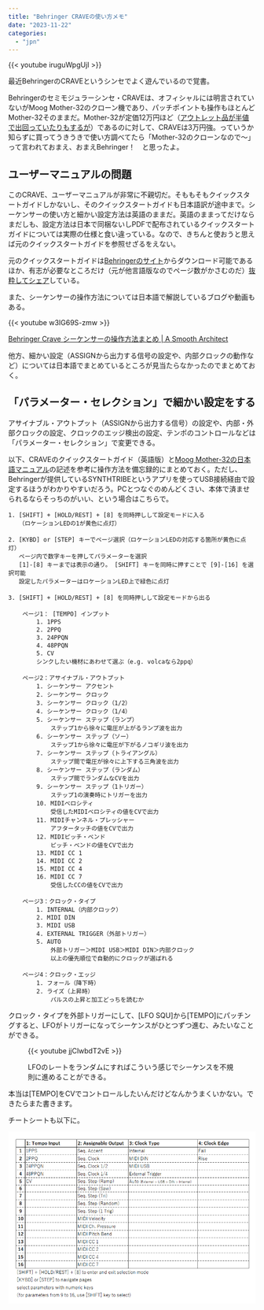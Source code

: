 ```yaml
---
title: "Behringer CRAVEの使い方メモ"
date: "2023-11-22"
categories: 
  - "jpn"
---
```


{{< youtube iruguWpgUjI >}}

最近BehringerのCRAVEというシンセでよく遊んでいるので覚書。

Behringerのセミモジュラーシンセ・CRAVEは、オフィシャルには明言されていないがMoog Mother-32のクローン機であり、パッチポイントも操作もほとんどMother-32そのままだ。Mother-32が定価12万円ほど（[アウトレット品が半値で出回っていたりもするが](https://amzn.to/3SFGPxw)）であるのに対して、CRAVEは3万円強。っていうか知らずに買ってうきうきで使い方調べてたら「Mother-32のクローンなので～」って言われておまえ、おまえBehringer！　と思ったよ。

## ユーザーマニュアルの問題

このCRAVE、ユーザーマニュアルが非常に不親切だ。そももそもクイックスタートガイドしかないし、そのクイックスタートガイドも日本語訳が途中まで。シーケンサーの使い方と細かい設定方法は英語のままだ。英語のままってだけならまだしも、設定方法は日本で同梱ないしPDFで配布されているクイックスタートガイドについては実際の仕様と食い違っている。なので、きちんと使おうと思えば元のクイックスタートガイドを参照せざるをえない。

元のクイックスタートガイドは[Behringerのサイト](https://www.behringer.com/downloads.html)からダウンロード可能であるほか、有志が必要なところだけ（元が他言語版なのでページ数がかさむのだ）[抜粋してシェア](https://modwiggler.com/forum/viewtopic.php?t=264970)している。

また、シーケンサーの操作方法については日本語で解説しているブログや動画もある。

{{< youtube w3IG69S-zmw >}}

[Behringer Crave シーケンサーの操作方法まとめ | A Smooth Architect](https://www.asmootharchitect.com/posts/38190170/)

他方、細かい設定（ASSIGNから出力する信号の設定や、内部クロックの動作など）については日本語でまとめているところが見当たらなかったのでまとめておく。

## 「パラメーター・セレクション」で細かい設定をする

アサイナブル・アウトプット（ASSIGNから出力する信号）の設定や、内部・外部クロックの設定、クロックのエッジ検出の設定、テンポのコントロールなどは「パラメーター・セレクション」で変更できる。

以下、CRAVEのクイックスタートガイド（英語版）と[Moog Mother-32の日本語マニュアル](https://www.korg-kid.com/moog/product-details/mother-32/)の記述を参考に操作方法を備忘録的にまとめておく。ただし、Behringerが提供しているSYNTHTRIBEというアプリを使ってUSB接続経由で設定するほうがわかりやすいだろう。PCとつなぐのめんどくさい、本体で済ませられるならそっちのがいい、という場合はこちらで。

```
1. [SHIFT] + [HOLD/REST] + [8] を同時押しして設定モードに入る
   （ロケーションLEDの1が黄色に点灯）

2. [KYBD] or [STEP] キーでページ選択（ロケーションLEDの対応する箇所が黄色に点灯）
   ページ内で数字キーを押してパラメーターを選択
   [1]-[8] キーまでは表示の通り。 [SHIFT] キーを同時に押すことで [9]-[16] を選択可能
   設定したパラメーターはロケーションLED上で緑色に点灯

3. [SHIFT] + [HOLD/REST] + [8] を同時押しして設定モードから出る

	ページ1： [TEMPO] インプット
		1. 1PPS
		2. 2PPQ
		3. 24PPQN
		4. 48PPQN
		5. CV
		シンクしたい機材にあわせて選ぶ（e.g. volcaなら2ppq）

	ページ2：アサイナブル・アウトプット
		1. シーケンサー アクセント
		2. シーケンサー クロック
		3. シーケンサー クロック（1/2）
		4. シーケンサー クロック（1/4）
		5. シーケンサー ステップ（ランプ）
			ステップ1から徐々に電圧が上がるランプ波を出力
		6. シーケンサー ステップ（ソー）
			ステップ1から徐々に電圧が下がるノコギリ波を出力
		7. シーケンサー ステップ（トライアングル）
			ステップ間で電圧が徐々に上下する三角波を出力
		8. シーケンサー ステップ（ランダム）
			ステップ間でランダムなCVを出力
		9. シーケンサー ステップ（1トリガー）
			ステップ1の演奏時にトリガーを出力
		10. MIDIべロシティ
			受信したMIDIベロシティの値をCVで出力
		11. MIDIチャンネル・プレッシャー
			アフタータッチの値をCVで出力
		12. MIDIピッチ・ベンド
			ピッチ・ベンドの値をCVで出力
		13. MIDI CC 1
		14. MIDI CC 2
		15. MIDI CC 4
		16. MIDI CC 7
			受信したCCの値をCVで出力

	ページ3：クロック・タイプ
		1. INTERNAL（内部クロック）
		2. MIDI DIN
		3. MIDI USB
		4. EXTERNAL TRIGGER（外部トリガー）
		5. AUTO
			外部トリガー＞MIDI USB＞MIDI DIN＞内部クロック
			以上の優先順位で自動的にクロックが選ばれる

	ページ4：クロック・エッジ
		1. フォール（降下時）
		2. ライズ（上昇時）
			パルスの上昇と加工どっちを読むか
```

クロック・タイプを外部トリガーにして、\[LFO SQU\]から\[TEMPO\]にパッチングすると、LFOがトリガーになってシーケンスがひとつずつ進む、みたいなことができる。

<figure>

{{< youtube jjClwbdT2vE >}}

<figcaption>

LFOのレートをランダムにすればこういう感じでシーケンスを不規則に進めることができる。

</figcaption>



</figure>

本当は\[TEMPO\]をCVでコントロールしたいんだけどなんかうまくいかない。できたらまた書きます。

チートシートも以下に。

![](images/image.png)
